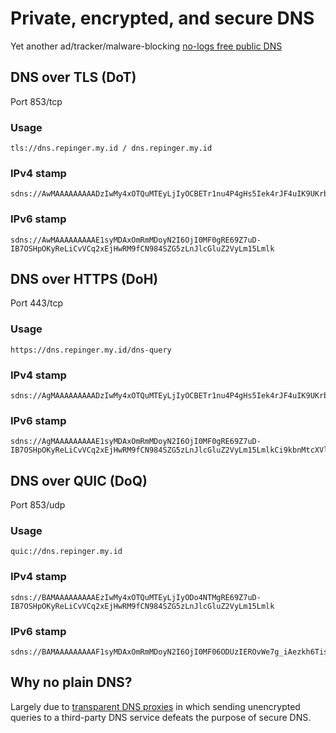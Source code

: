 # Private, encrypted, and secure DNS

Yet another ad/tracker/malware-blocking [no-logs free public DNS](https://dns.repinger.my.id)


## DNS over TLS (DoT)
Port 853/tcp

### Usage
```
tls://dns.repinger.my.id / dns.repinger.my.id
```

### IPv4 stamp
```
sdns://AwMAAAAAAAAADzIwMy4xOTQuMTEyLjIyOCBETr1nu4P4gHs5Iek4rJF4uIK9UKrbESMfBEz18I33zhJkbnMucmVwaW5nZXIubXkuaWQ
```

### IPv6 stamp
```
sdns://AwMAAAAAAAAAE1syMDAxOmRmMDoyN2I6OjI0MF0gRE69Z7uD-IB7OSHpOKyReLiCvVCq2xEjHwRM9fCN984SZG5zLnJlcGluZ2VyLm15Lmlk
```

## DNS over HTTPS (DoH)
Port 443/tcp

### Usage
```
https://dns.repinger.my.id/dns-query
```

### IPv4 stamp
```
sdns://AgMAAAAAAAAADzIwMy4xOTQuMTEyLjIyOCBETr1nu4P4gHs5Iek4rJF4uIK9UKrbESMfBEz18I33zhJkbnMucmVwaW5nZXIubXkuaWQKL2Rucy1xdWVyeQ
```

### IPv6 stamp
```
sdns://AgMAAAAAAAAAE1syMDAxOmRmMDoyN2I6OjI0MF0gRE69Z7uD-IB7OSHpOKyReLiCvVCq2xEjHwRM9fCN984SZG5zLnJlcGluZ2VyLm15LmlkCi9kbnMtcXVlcnk
```

## DNS over QUIC (DoQ)
Port 853/udp

### Usage
```
quic://dns.repinger.my.id
```

### IPv4 stamp
```
sdns://BAMAAAAAAAAAEzIwMy4xOTQuMTEyLjIyODo4NTMgRE69Z7uD-IB7OSHpOKyReLiCvVCq2xEjHwRM9fCN984SZG5zLnJlcGluZ2VyLm15Lmlk
```

### IPv6 stamp
```
sdns://BAMAAAAAAAAAF1syMDAxOmRmMDoyN2I6OjI0MF06ODUzIEROvWe7g_iAezkh6TiskXi4gr1QqtsRIx8ETPXwjffOEmRucy5yZXBpbmdlci5teS5pZA
```

## Why no plain DNS?

Largely due to [transparent DNS proxies](https://dnsleaktest.com/what-is-transparent-dns-proxy.html) in which sending unencrypted queries to a third-party DNS service defeats the purpose of secure DNS.
